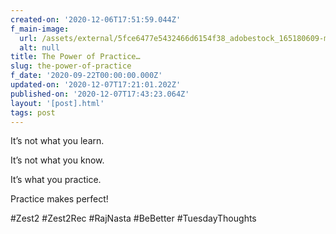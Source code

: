 ```yaml
---
created-on: '2020-12-06T17:51:59.044Z'
f_main-image:
  url: /assets/external/5fce6477e5432466d6154f38_adobestock_165180609-min.jpeg
  alt: null
title: The Power of Practice…
slug: the-power-of-practice
f_date: '2020-09-22T00:00:00.000Z'
updated-on: '2020-12-07T17:21:01.202Z'
published-on: '2020-12-07T17:43:23.064Z'
layout: '[post].html'
tags: post
---
```


It’s not what you learn.

It’s not what you know. 

It’s what you practice.

Practice makes perfect!

#Zest2 #Zest2Rec #RajNasta #BeBetter #TuesdayThoughts
